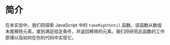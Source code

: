 # 简介

在本实验中，我们将探索 JavaScript 中的 `takeRightUntil` 函数。该函数从数组末尾移除元素，直到满足给定条件，并返回移除的元素。我们将研究此函数的工作原理以及如何在你的代码中实现它。
